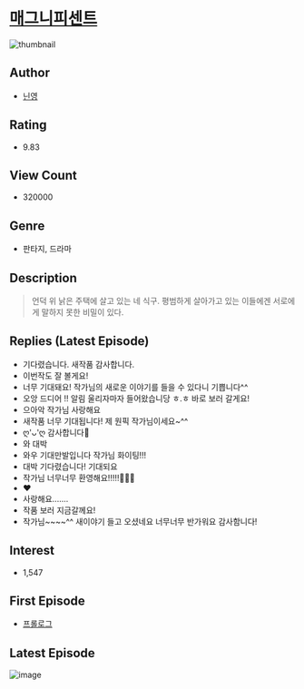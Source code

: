 # [매그니피센트](https://comic.naver.com/bestChallenge/list?titleId=760944)
![thumbnail](https://image-comic.pstatic.net/user_contents_data/challenge_comic/2020/11/30/329682/thumbnail_202x16470b65575_50be_4e32_832b_27bc3e239288_00001809.JPEG)

## Author
- [닌영](https://comic.naver.com/artistTitle?id=329682)

## Rating
- 9.83

## View Count
- 320000

## Genre
- 판타지, 드라마

## Description
> 언덕 위 낡은 주택에 살고 있는 네 식구. 평범하게 살아가고 있는 이들에겐 서로에게 말하지 못한 비밀이 있다.

## Replies (Latest Episode)
- 기다렸습니다. 새작품 감사합니다.
- 이번작도 잘 볼게요!
- 너무 기대돼요! 작가님의 새로운 이야기를 들을 수 있다니 기쁩니다^^
- 오앙 드디어 !! 알림 울리자마자 들어왔습니당 ㅎ.ㅎ 바로 보러 갈게요!
- 으아악 작가님 사랑해요
- 새작품 너무 기대됩니다! 제 원픽 작가님이세요~^^
- ღ'ᴗ'ღ 감사합니다🩷
- 와 대박
- 와우 기대만발입니다 작가님 화이팅!!!
- 대박 기다렸습니다! 기대되요
- 작가님 너무너무 환영해요!!!!!🥳🥳🥳
- ❤️
- 사랑해요.......
- 작품 보러 지금갈께요!
- 작가님~~~~^^ 새이야기 들고 오셨네요 너무너무 반가워요 감사함니다!

## Interest
- 1,547

## First Episode
- [프롤로그](https://comic.naver.com/bestChallenge/detail?titleId=760944&no=1)

## Latest Episode
![image](https://image-comic.pstatic.net/user_contents_data/challenge_comic/2023/02/08/329682/upload_7291437088165224761.jpeg)
